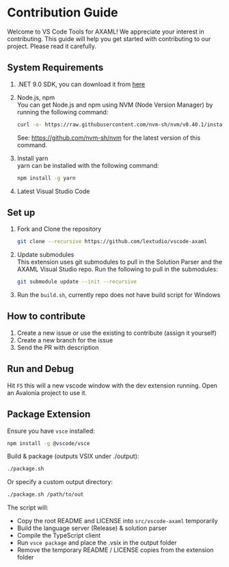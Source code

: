 # Contribution Guide

Welcome to VS Code Tools for AXAML! We appreciate your interest in contributing. This guide will help you get started with contributing to our project. Please read it carefully.

## System Requirements

1. .NET 9.0 SDK, you can download it from [here](https://dotnet.microsoft.com/download)
2. Node.js, npm  
   You can get Node.js and npm using NVM (Node Version Manager) by running the following command:

    ```bash
    curl -o- https://raw.githubusercontent.com/nvm-sh/nvm/v0.40.1/install.sh | bash
    ```

   See: https://github.com/nvm-sh/nvm for the latest version of this command.

3. Install yarn  
   yarn can be installed with the following command:

    ```bash
    npm install -g yarn
    ```

4. Latest Visual Studio Code

## Set up

1. Fork and Clone the repository

    ```bash
    git clone --recursive https://github.com/lextudio/vscode-axaml
    ```

2. Update submodules  
This extension uses git submodules to pull in the Solution Parser and the AXAML Visual Studio repo. Run the following to pull in the submodules:

    ``` bash
    git submodule update --init --recursive
    ```

3. Run the `build.sh`, currently repo does not have build script for Windows

## How to contribute

1. Create a new issue or use the existing to contribute (assign it yourself)
2. Create a new branch for the issue
3. Send the PR with description

## Run and Debug

Hit `F5` this will a new vscode window with the dev extension running. Open an Avalonia project to use it.

## Package Extension

Ensure you have `vsce` installed:

```bash
npm install -g @vscode/vsce
```

Build & package (outputs VSIX under ./output):

```bash
./package.sh
```

Or specify a custom output directory:

```bash
./package.sh /path/to/out
```

The script will:

- Copy the root README and LICENSE into `src/vscode-axaml` temporarily
- Build the language server (Release) & solution parser
- Compile the TypeScript client
- Run `vsce package` and place the .vsix in the output folder
- Remove the temporary README / LICENSE copies from the extension folder
